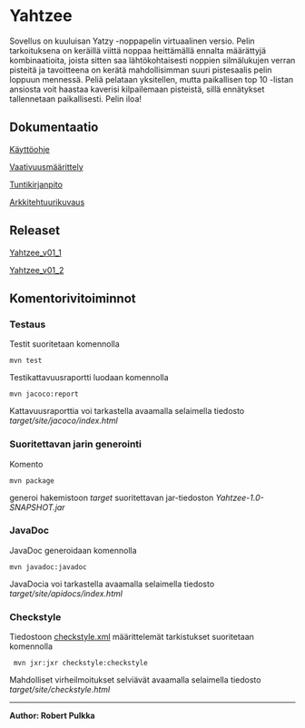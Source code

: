 <h1>Yahtzee</h1>

Sovellus on kuuluisan Yatzy -noppapelin virtuaalinen versio. Pelin tarkoituksena on keräillä viittä noppaa 
heittämällä ennalta määrättyjä kombinaatioita, joista sitten saa lähtökohtaisesti noppien silmälukujen verran
pisteitä ja tavoitteena on kerätä mahdollisimman suuri pistesaalis pelin loppuun mennessä. Peliä pelataan
yksitellen, mutta paikallisen top 10 -listan ansiosta voit haastaa kaverisi kilpailemaan pisteistä, sillä
ennätykset tallennetaan paikallisesti. Pelin iloa!

<h2>Dokumentaatio</h2>

[Käyttöohje](https://github.com/rpulkka/otm-harjoitustyo/blob/master/dokumentaatio/kayttoohje.md)

[Vaativuusmäärittely](https://github.com/rpulkka/otm-harjoitustyo/blob/master/dokumentaatio/vaativuusmaarittely.md)

[Tuntikirjanpito](https://github.com/rpulkka/otm-harjoitustyo/blob/master/dokumentaatio/tuntikirjanpito.md)

[Arkkitehtuurikuvaus](https://github.com/rpulkka/otm-harjoitustyo/blob/master/dokumentaatio/arkkitehtuuri.md)


<h2>Releaset</h2>

[Yahtzee_v01_1](https://github.com/rpulkka/otm-harjoitustyo/releases/tag/viikko5)

[Yahtzee_v01_2](https://github.com/rpulkka/otm-harjoitustyo/releases/tag/viikko6)

<h2>Komentorivitoiminnot</h2>

### Testaus

Testit suoritetaan komennolla

```
mvn test
```

Testikattavuusraportti luodaan komennolla

```
mvn jacoco:report
```

Kattavuusraporttia voi tarkastella avaamalla selaimella tiedosto _target/site/jacoco/index.html_

### Suoritettavan jarin generointi

Komento

```
mvn package
```

generoi hakemistoon _target_ suoritettavan jar-tiedoston _Yahtzee-1.0-SNAPSHOT.jar_

### JavaDoc

JavaDoc generoidaan komennolla

```
mvn javadoc:javadoc
```

JavaDocia voi tarkastella avaamalla selaimella tiedosto _target/site/apidocs/index.html_

### Checkstyle

Tiedostoon [checkstyle.xml](https://github.com/rpulkka/otm-harjoitustyo/blob/master/checkstyle.xml) määrittelemät tarkistukset suoritetaan komennolla

```
 mvn jxr:jxr checkstyle:checkstyle
```

Mahdolliset virheilmoitukset selviävät avaamalla selaimella tiedosto _target/site/checkstyle.html_

---

**Author: Robert Pulkka**
